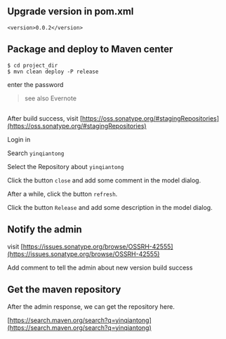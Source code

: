 
## Upgrade version in pom.xml

```
<version>0.0.2</version>
```

## Package and deploy to Maven center

```
$ cd project_dir
$ mvn clean deploy -P release
```

enter the password

> see also Evernote

##

After build success, visit [https://oss.sonatype.org/#stagingRepositories](https://oss.sonatype.org/#stagingRepositories)

Login in

Search `yinqiantong`

Select the Repository about `yinqiantong`

Click the button `close` and add some comment in the model dialog.

After a while, click the button `refresh`.

Click the button `Release` and add some description in the model dialog. 

## Notify the admin

visit [https://issues.sonatype.org/browse/OSSRH-42555](https://issues.sonatype.org/browse/OSSRH-42555)

Add comment to tell the admin about new version build success

## Get the maven repository

After the admin response, we can get the repository here.

[https://search.maven.org/search?q=yinqiantong](https://search.maven.org/search?q=yinqiantong)